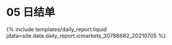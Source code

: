 # 05 日结单

{% include  templates/daily_report.liquid jdata=site.data.daily_report.icmarkets_30786682_20210705 %}